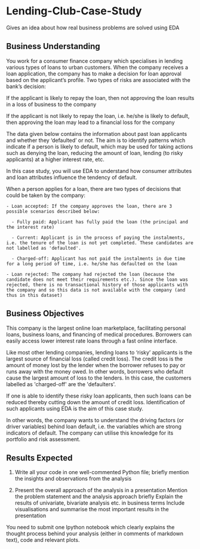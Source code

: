 # Lending-Club-Case-Study

Gives an idea about how real business problems are solved using EDA

## Business Understanding

You work for a consumer finance company which specialises in lending various types of loans to urban customers. When the company receives a loan application, the company has to make a decision for loan approval based on the applicant’s profile. Two types of risks are associated with the bank’s decision:

If the applicant is likely to repay the loan, then not approving the loan results in a loss of business to the company

If the applicant is not likely to repay the loan, i.e. he/she is likely to default, then approving the loan may lead to a financial loss for the company

The data given below contains the information about past loan applicants and whether they ‘defaulted’ or not. The aim is to identify patterns which indicate if a person is likely to default, which may be used for taking actions such as denying the loan, reducing the amount of loan, lending (to risky applicants) at a higher interest rate, etc.

In this case study, you will use EDA to understand how consumer attributes and loan attributes influence the tendency of default.

When a person applies for a loan, there are two types of decisions that could be taken by the company:

    - Loan accepted: If the company approves the loan, there are 3 possible scenarios described below:

      - Fully paid: Applicant has fully paid the loan (the principal and the interest rate)

      - Current: Applicant is in the process of paying the instalments, i.e. the tenure of the loan is not yet completed. These candidates are not labelled as 'defaulted'.

      - Charged-off: Applicant has not paid the instalments in due time for a long period of time, i.e. he/she has defaulted on the loan 

    - Loan rejected: The company had rejected the loan (because the candidate does not meet their requirements etc.). Since the loan was rejected, there is no transactional history of those applicants with the company and so this data is not available with the company (and thus in this dataset)
 

## Business Objectives

This company is the largest online loan marketplace, facilitating personal loans, business loans, and financing of medical procedures. Borrowers can easily access lower interest rate loans through a fast online interface. 


Like most other lending companies, lending loans to ‘risky’ applicants is the largest source of financial loss (called credit loss). The credit loss is the amount of money lost by the lender when the borrower refuses to pay or runs away with the money owed. In other words, borrowers who default cause the largest amount of loss to the lenders. In this case, the customers labelled as 'charged-off' are the 'defaulters'. 

 
If one is able to identify these risky loan applicants, then such loans can be reduced thereby cutting down the amount of credit loss. Identification of such applicants using EDA is the aim of this case study.



In other words, the company wants to understand the driving factors (or driver variables) behind loan default, i.e. the variables which are strong indicators of default.  The company can utilise this knowledge for its portfolio and risk assessment. 

## Results Expected

1. Write all your code in one well-commented Python file; briefly mention the insights and observations from the analysis 

2. Present the overall approach of the analysis in a presentation 
    Mention the problem statement and the analysis approach briefly 
    Explain the results of univariate, bivariate analysis etc. in business terms
    Include visualisations and summarise the most important results in the presentation
 

You need to submit one Ipython notebook which clearly explains the thought process behind your analysis (either in comments of markdown text), code and relevant plots.